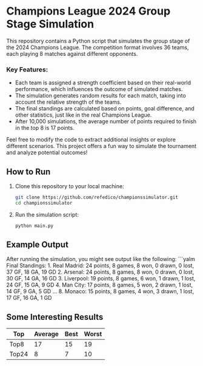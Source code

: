 # Champions League 2024 Group Stage Simulation

This repository contains a Python script that simulates the group stage of the 2024 Champions League. The competition format involves 36 teams, each playing 8 matches against different opponents.

### Key Features:
- Each team is assigned a strength coefficient based on their real-world performance, which influences the outcome of simulated matches.
- The simulation generates random results for each match, taking into account the relative strength of the teams.
- The final standings are calculated based on points, goal difference, and other statistics, just like in the real Champions League.
- After 10,000 simulations, the average number of points required to finish in the top 8 is 17 points.

Feel free to modify the code to extract additional insights or explore different scenarios. This project offers a fun way to simulate the tournament and analyze potential outcomes!

## How to Run

1. Clone this repository to your local machine:
   ```bash
   git clone https://github.com/refedico/championssimulator.git
   cd championssimulator
2. Run the simulation script:
   ```bash
   python main.py

## Example Output
After running the simulation, you might see output like the following:
            ```yalm
            Final Standings:
            1. Real Madrid: 24 points, 8 games, 8 won, 0 drawn, 0 lost, 37 GF, 18 GA, 19 GD
            2. Arsenal: 24 points, 8 games, 8 won, 0 drawn, 0 lost, 30 GF, 14 GA, 16 GD
            3. Liverpool: 19 points, 8 games, 6 won, 1 drawn, 1 lost, 24 GF, 15 GA, 9 GD
            4. Man City: 17 points, 8 games, 5 won, 2 drawn, 1 lost, 14 GF, 9 GA, 5 GD
            ...
            8. Monaco: 15 points, 8 games, 4 won, 3 drawn, 1 lost, 17 GF, 16 GA, 1 GD

## Some Interesting Results
| Top | Average | Best | Worst
|----------|-----------|-----------|-----------|
| Top8   | 17  | 15  |19  |
| Top24   | 8  | 7  |10  |

